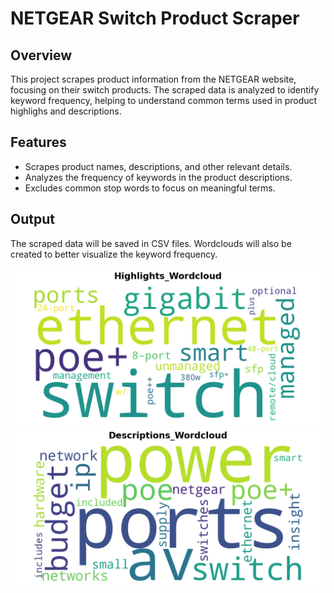 # NETGEAR Switch Product Scraper

## Overview
This project scrapes product information from the NETGEAR website, focusing on their switch products. The scraped data is analyzed to identify keyword frequency, helping to understand common terms used in product highlighs and descriptions.

## Features
- Scrapes product names, descriptions, and other relevant details.
- Analyzes the frequency of keywords in the product descriptions.
- Excludes common stop words to focus on meaningful terms.

## Output
The scraped data will be saved in CSV files. Wordclouds will also be created to better visualize the keyword frequency.

![A picture showing the wordcloud visualization of common keywords in NETGEAR switch product pages' highlight sections](output/Highlights_Wordcloud.png)
![A picture showing the wordcloud visualization of common keywords in NETGEAR switch product pages' description sections](output/Descriptions_Wordcloud.png)